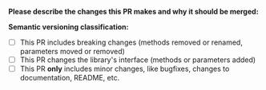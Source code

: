 **Please describe the changes this PR makes and why it should be merged:**


**Semantic versioning classification:**  
- [ ] This PR includes breaking changes (methods removed or renamed, parameters moved or removed)
- [ ] This PR changes the library's interface (methods or parameters added)
- [ ] This PR **only** includes minor changes, like bugfixes, changes to documentation, README, etc.
